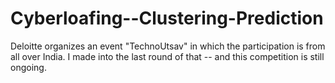 # Cyberloafing--Clustering-Prediction
Deloitte organizes an event "TechnoUtsav" in which the participation is from all over India. I made into the last round of that -- and this competition is still ongoing. 
